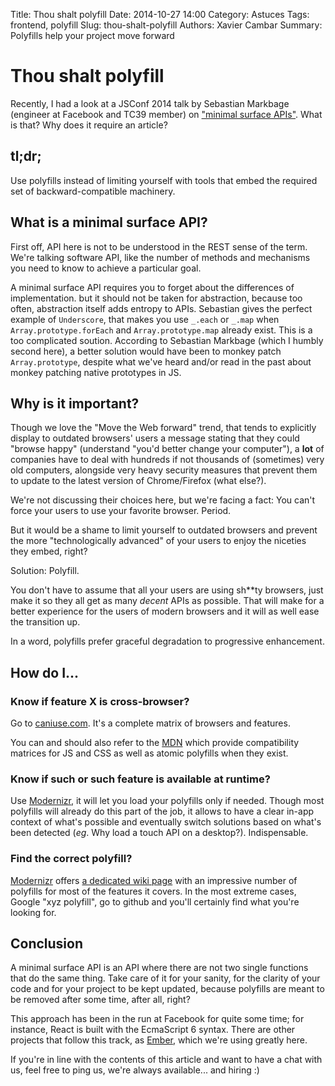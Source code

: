 Title: Thou shalt polyfill
Date: 2014-10-27 14:00
Category: Astuces
Tags: frontend, polyfill
Slug: thou-shalt-polyfill
Authors: Xavier Cambar
Summary: Polyfills help your project move forward

# Thou shalt polyfill

Recently, I had a look at a JSConf 2014 talk by Sebastian Markbage (engineer at
Facebook and TC39 member) on
["minimal surface APIs"](http://2014.jsconf.eu/speakers/sebastian-markbage-minimal-api-surface-area-learning-patterns-instead-of-frameworks.html).
What is that? Why does it require an article?

## tl;dr;

Use polyfills instead of limiting yourself with tools that embed the required
set of backward-compatible machinery.

## What is a minimal surface API?

First off, API here is not to be understood in the REST sense of the term.
We're talking software API, like the number of methods and mechanisms you need
to know to achieve a particular goal.

A minimal surface API requires you to forget about the differences of
implementation. but it should not be taken for abstraction, because too often,
abstraction itself adds entropy to APIs. Sebastian gives the perfect example of
`Underscore`, that makes you use `_.each` or `_.map` when
`Array.prototype.forEach` and `Array.prototype.map` already exist.
This is a too complicated soution. According to Sebastian Markbage (which I
humbly second here), a better solution would have been to monkey patch
`Array.prototype`, despite what we've heard and/or read in the past about
monkey patching native prototypes in JS.

## Why is it important?

Though we love the "Move the Web forward" trend, that tends to explicitly
display to outdated browsers' users a message stating that they could "browse
happy" (understand "you'd better change your computer"), a __lot__ of companies
have to deal with hundreds if not thousands of (sometimes) very old computers,
alongside very heavy security measures that prevent them to update to the
latest version of Chrome/Firefox (what else?).

We're not discussing their choices here, but we're facing a fact: You can't
force your users to use your favorite browser. Period.

But it would be a shame to limit yourself to outdated browsers and prevent the
more "technologically advanced" of your users to enjoy the niceties they embed,
right?

Solution: Polyfill.

You don't have to assume that all your users are using sh**ty browsers, just
make it so they all get as many _decent_ APIs as possible.
That will make for a better experience for the users of modern browsers and it
will as well ease the transition up.

In a word, polyfills prefer graceful degradation to progressive enhancement.

## How do I...

### Know if feature X is cross-browser?

Go to [caniuse.com](http://caniuse.com). It's a complete matrix of browsers and
features.

You can and should also refer to the
[MDN](https://developer.mozilla.org/en-US/docs/Web) which provide
compatibility matrices for JS and CSS as well as atomic polyfills when they
exist.

### Know if such or such feature is available at runtime?

Use [Modernizr](http://modernizr.com/), it will let you load your polyfills
only if needed. Though most polyfills will already do this part of the job, it
allows to have a clear in-app context of what's possible and eventually switch
solutions based on what's been detected (_eg_. Why load a touch API on a
desktop?). Indispensable.

### Find the correct polyfill?

[Modernizr](http://modernizr.com/) offers
[a dedicated wiki page](https://github.com/Modernizr/Modernizr/wiki/HTML5-Cross-Browser-Polyfills)
with an impressive number of polyfills for most of the features it covers.
In the most extreme cases, Google "xyz polyfill", go to github and you'll
certainly find what you're looking for.

## Conclusion

A minimal surface API is an API where there are not two single functions that
do the same thing. Take care of it for your sanity, for the clarity of your
code and for your project to be kept updated, because polyfills are meant to be
removed after some time, after all, right?

This approach has been in the run at Facebook for quite some time; for
instance, React is built with the EcmaScript 6 syntax. There are other projects
that follow this track, as [Ember](http://emberjs.com), which we're using
greatly here.

If you're in line with the contents of this article and want to have a chat
with us, feel free to ping us, we're always available... and hiring :)

